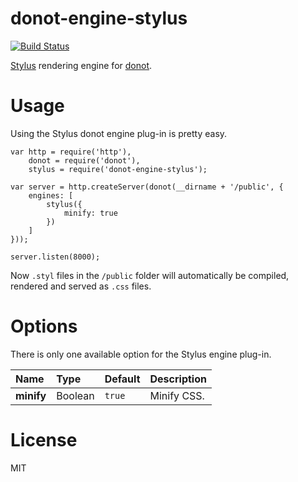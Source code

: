 donot-engine-stylus
===================

[![Build Status](https://travis-ci.org/donotjs/donot-engine-stylus.svg?branch=master)](https://travis-ci.org/donotjs/donot-engine-stylus)

[Stylus](http://npmjs.org/packages/stylus) rendering engine for [donot](http://github.com/donotjs/donot).

# Usage

Using the Stylus donot engine plug-in is pretty easy.

	var http = require('http'),
	    donot = require('donot'),
	    stylus = require('donot-engine-stylus');

    var server = http.createServer(donot(__dirname + '/public', {
        engines: [
        	stylus({
        		minify: true
        	})
        ]
    }));

    server.listen(8000);

Now `.styl` files in the `/public` folder will automatically be compiled, rendered and served as `.css` files.

# Options

There is only one available option for the Stylus engine plug-in.

| Name       | Type    | Default | Description |
|:-----------|:--------|:--------|:------------|
| **minify** | Boolean | `true`  | Minify CSS. |

# License

MIT
